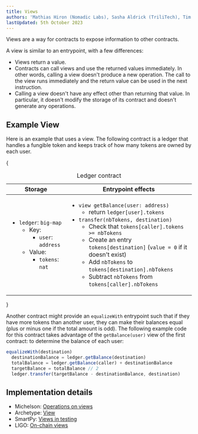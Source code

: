 ```yaml
---
title: Views
authors: 'Mathias Hiron (Nomadic Labs), Sasha Aldrick (TriliTech), Tim McMackin (TriliTech)'
lastUpdated: 5th October 2023
---
```


Views are a way for contracts to expose information to other contracts.

A view is similar to an entrypoint, with a few differences:

- Views return a value.
- Contracts can call views and use the returned values immediately.
In other words, calling a view doesn't produce a new operation.
The call to the view runs immediately and the return value can be used in the next instruction.
- Calling a view doesn't have any effect other than returning that value.
In particular, it doesn't modify the storage of its contract and doesn't generate any operations.

## Example View

Here is an example that uses a view.
The following contract is a ledger that handles a fungible token and keeps track of how many tokens are owned by each user.

{<table>
  <caption>Ledger contract</caption>
  <thead>
    <tr>
      <th>Storage</th>
      <th>Entrypoint effects</th>
    </tr>
  </thead>
  <tbody>
    <tr>
      <td>
        <ul>
          <li><code>ledger</code>: <code>big-map</code>
            <ul>
              <li>Key:<ul>
                  <li><code>user</code>: <code>address</code></li>
                </ul>
              </li>
              <li>Value:<ul>
                  <li><code>tokens</code>: <code>nat</code></li>
                </ul>
              </li>
            </ul>
          </li>
        </ul>
      </td>
      <td>
        <ul>
          <li><code>view getBalance(user: address)</code>
            <ul>
              <li>return <code>ledger[user].tokens</code></li>
            </ul>
          </li>
          <li><code>transfer(nbTokens, destination)</code>
            <ul>
              <li>Check that <code>tokens[caller].tokens &gt;= nbTokens</code></li>
              <li>Create an entry <code>tokens[destination]</code> (<code>value = 0</code> if it doesn't exist)</li>
              <li>Add <code>nbTokens</code> to <code>tokens[destination].nbTokens</code></li>
              <li>Subtract <code>nbTokens</code> from <code>tokens[caller].nbTokens</code></li>
            </ul>
          </li>
        </ul>
      </td>
    </tr>
  </tbody>
</table>}

Another contract might provide an `equalizeWith` entrypoint such that if they have more tokens than another user, they can make their balances equal (plus or minus one if the total amount is odd).
The following example code for this contract takes advantage of the `getBalance(user)` view of the first contract: to determine the balance of each user:

```javascript
equalizeWith(destination)
  destinationBalance = ledger.getBalance(destination)
  totalBalance = ledger.getBalance(caller) + destinationBalance
  targetBalance = totalBalance // 2
  ledger.transfer(targetBalance - destinationBalance, destination)
```

## Implementation details

- Michelson: [Operations on views](https://tezos.gitlab.io/active/michelson.html#operations-on-views)
- Archetype: [View](https://archetype-lang.org/docs/reference/declarations/view)
- SmartPy: [Views in testing](https://smartpy.io/manual/scenarios/testing_contracts#views)
- LIGO: [On-chain views](https://ligolang.org/docs/protocol/hangzhou#on-chain-views)
